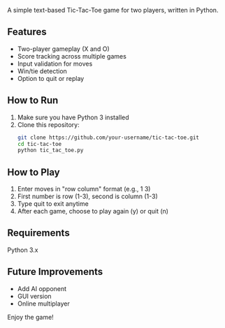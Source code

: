 A simple text-based Tic-Tac-Toe game for two players, written in Python.

## Features
- Two-player gameplay (X and O)
- Score tracking across multiple games
- Input validation for moves
- Win/tie detection
- Option to quit or replay

## How to Run
1. Make sure you have Python 3 installed
2. Clone this repository:
   ```bash
   git clone https://github.com/your-username/tic-tac-toe.git
   cd tic-tac-toe
   python tic_tac_toe.py

## How to Play
1. Enter moves in "row column" format (e.g., 1 3)
2. First number is row (1-3), second is column (1-3)
3. Type quit to exit anytime
4. After each game, choose to play again (y) or quit (n)

## Requirements
Python 3.x

## Future Improvements
- Add AI opponent
- GUI version
- Online multiplayer

Enjoy the game!
